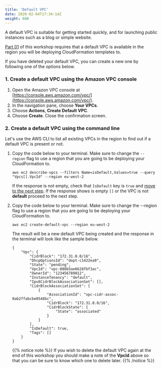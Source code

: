 ```yaml
---
title: 'Default VPC'
date: 2020-02-04T17:34:14Z
weight: 600
---
```

A default VPC is suitable for getting started quickly, and for launching public instances such as a blog or simple website.

[Part 01](/30-workshop-part-01/) of this workshop requires that a default VPC is available in the region you will be deploying CloudFormation templates to.

If you have deleted your default VPC, you can create a new one by following one of the options below.

### 1. Create a default VPC using the Amazon VPC console

1. Open the Amazon VPC console at [https://console.aws.amazon.com/vpc/](https://console.aws.amazon.com/vpc/).
1. In the navigation pane, choose **Your VPCs**.
1. Choose **Actions**, **Create Default VPC**.
1. Choose **Create**. Close the confirmation screen.

### 2. Create a default VPC using the command line

Let's use the AWS CLI to list all existing VPCs in the region to find out if a default VPC is present or not.

1. Copy the code below to your terminal. Make sure to change the `--region` flag to use a region that you are going to be deploying your CloudFormation to.

       aws ec2 describe-vpcs --filters Name=isDefault,Values=true --query "Vpcs[].VpcId" --region eu-west-2

    If the response is not empty, check that `IsDefault` key is `true` and [move to the next step](/30-workshop-part-01/). If the response shows is empty `[]` or the VPC is not **default** proceed to the next step.

1. Copy the code below to your terminal. Make sure to change the --region flag to use a region that you are going to be deploying your CloudFormation to.

       aws ec2 create-default-vpc --region eu-west-2

    The result will be a new default VPC being created and the response in the terminal will look like the sample below.

       {
           "Vpc": {
               "CidrBlock": "172.31.0.0/16",
               "DhcpOptionsId": "dopt-c1422ea9",
               "State": "pending",
               "VpcId": "vpc-088b5ae6628fbf3ac",
               "OwnerId": "123456789012",
               "InstanceTenancy": "default",
               "Ipv6CidrBlockAssociationSet": [],
               "CidrBlockAssociationSet": [
                   {
                       "AssociationId": "vpc-cidr-assoc-0ab2ffabcbe0548bc",
                       "CidrBlock": "172.31.0.0/16",
                       "CidrBlockState": {
                           "State": "associated"
                       }
                   }
               ],
               "IsDefault": true,
               "Tags": []
           }
       }

   {{% notice note %}}
   If you wish to delete the default VPC again at the end of this workshop you should make a note of the **VpcId** above so that you can be sure to know which one to delete later.
   {{% /notice %}}
